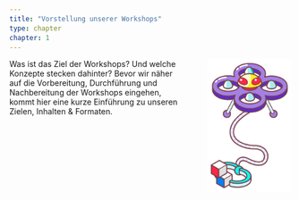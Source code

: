 ```yaml
---
title: "Vorstellung unserer Workshops"
type: chapter
chapter: 1
--- 
```

<div style="margin-right: 0px; float:right; margin-left: 40px; margin-bottom: 20px">
  <img src="/images/intro-chapter-01.png"  style="display: block; max-width:150px; "/>
</div>
Was ist das Ziel der Workshops? Und welche Konzepte stecken dahinter? Bevor wir
näher auf die Vorbereitung, Durchführung und Nachbereitung der Workshops eingehen,
kommt hier eine kurze Einführung zu unseren Zielen, Inhalten & Formaten.